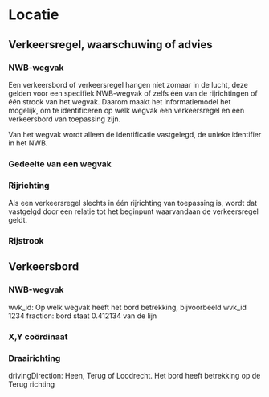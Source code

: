 # Locatie


## Verkeersregel, waarschuwing of advies

### NWB-wegvak
Een verkeersbord of verkeersregel hangen niet zomaar in de lucht, deze gelden voor een specifiek NWB-wegvak of zelfs één van de rijrichtingen of één strook van het wegvak. Daarom maakt het informatiemodel het mogelijk, om te identificeren op welk wegvak een verkeersregel en een verkeersbord van toepassing zijn.

Van het wegvak wordt alleen de identificatie vastgelegd, de unieke identifier in het NWB.

### Gedeelte van een wegvak

### Rijrichting
Als een verkeersregel slechts in één rijrichting van toepassing is, wordt dat vastgelgd door een relatie tot het beginpunt waarvandaan de verkeersregel geldt.

### Rijstrook
<div class="issue" data-number="186"></div>


## Verkeersbord


### NWB-wegvak
wvk_id: Op welk wegvak heeft het bord betrekking, bijvoorbeeld wvk_id 1234
fraction: bord staat 0.412134 van de lijn


### X,Y coördinaat


### Draairichting


drivingDirection: Heen, Terug of Loodrecht. Het bord heeft betrekking op de Terug richting

